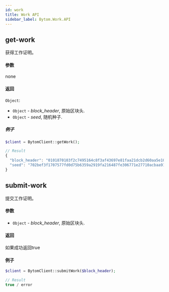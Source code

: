 ```yaml
---
id: work
title: Work API
sidebar_label: Bytom.Work.API
---
```


## get-work

获得工作证明。

#### 参数

none

#### 返回

`Object`:

- `Object` - *block_header*, 原始区块头.
- `Object` - *seed*, 随机种子.


##### 例子
```php
$client = BytomClient::getWork();
```
```js
// Result
{
  "block_header": "0101870103f2c7495164c8f3af43697e81faa21dcb2d60aa5e10ce4f233491e62420742fbeadfcd50540bef2670a5fade2e58ad4955e2375a04ad1e4cb9c104faddab43f4a79e35be253c9c377e5192668bc0a367e4a4764f11e7c725ecced1d7b6a492974fab1b6d5bc00ffffff838080808020",
  "seed": "702bef3f1707577fd0d75b6359a2919fa216487fe306771e27710acbaa9164ce"
}
```


## submit-work

提交工作证明。

#### 参数

- `Object` - *block_header*, 原始区块头.

#### 返回

如果成功返回true

#### 例子
```php
$client = BytomClient::submitWork($block_header);
```
```js
// Result
true / error
```